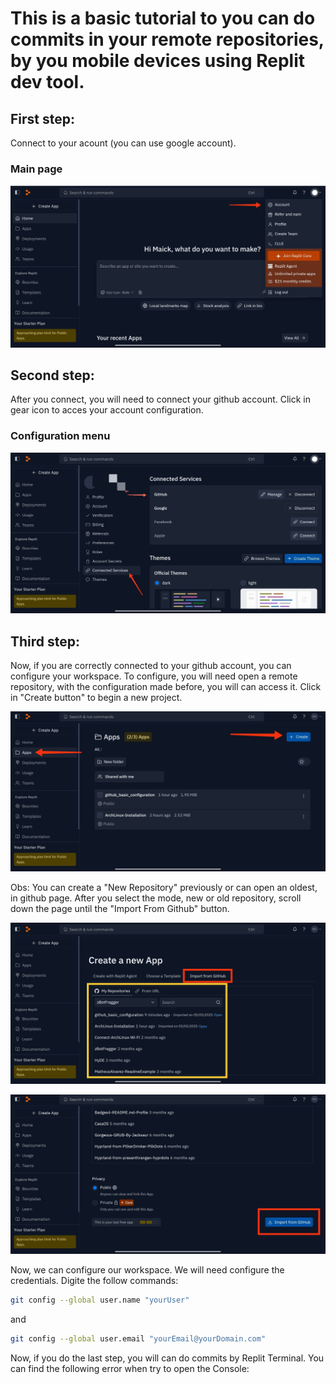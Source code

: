 # This is a basic tutorial to you can do commits in your remote repositories, by you mobile devices using Replit dev tool.

## First step:
Connect to your acount (you can use google account).
### Main page
![Main Page](.github/Assets/main_page.png)

## Second step:
After you connect, you will need to connect your github account.
Click in gear icon to acces your account configuration.
### Configuration menu
![Configuration menu](.github/Assets/configuration_menu.png)

## Third step:
Now, if you are correctly connected to your github account, you can configure your workspace.
To configure, you will need open a remote repository, with the configuration made before, you will can access it.
Click in "Create button" to begin a new project.

![Open workspace01](.github/Assets/open_workspace01.png)


Obs: You can create a "New Repository" previously or can open an oldest, in github page.
After you select the mode, new or old repository, scroll down the page until the "Import From Github" button.

![Open workspace2](.github/Assets/open_workspace02.png)

![Import From Github](.github/Assets/import_from_github.png)


Now, we can configure our workspace.
We will need configure the credentials.
Digite the follow commands:

```bash
git config --global user.name "yourUser"
```
and

```bash
git config --global user.email "yourEmail@yourDomain.com"
```
Now, if you do the last step, you will can do commits by Replit Terminal.
You can find the following error when try to open the Console:



